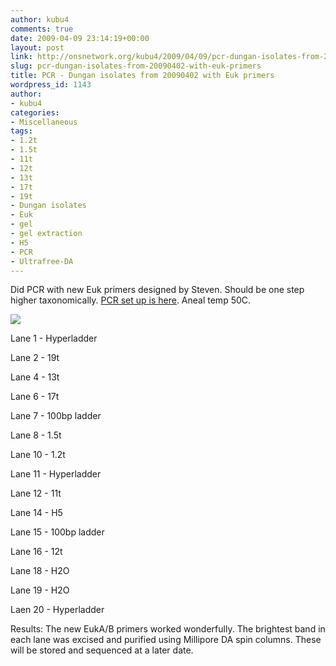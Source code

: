 ```yaml
---
author: kubu4
comments: true
date: 2009-04-09 23:14:19+00:00
layout: post
link: http://onsnetwork.org/kubu4/2009/04/09/pcr-dungan-isolates-from-20090402-with-euk-primers/
slug: pcr-dungan-isolates-from-20090402-with-euk-primers
title: PCR - Dungan isolates from 20090402 with Euk primers
wordpress_id: 1143
author:
- kubu4
categories:
- Miscellaneous
tags:
- 1.2t
- 1.5t
- 11t
- 12t
- 13t
- 17t
- 19t
- Dungan isolates
- Euk
- gel
- gel extraction
- H5
- PCR
- Ultrafree-DA
---
```


Did PCR with new Euk primers designed by Steven. Should be one step higher taxonomically. [PCR set up is here](http://eagle.fish.washington.edu/Arabidopsis/Notebook%20Workup%20Files/20090409-03.jpg). Aneal temp 50C.

![](http://eagle.fish.washington.edu/Arabidopsis/20090409.JPG)

Lane 1 - Hyperladder

Lane 2 - 19t

Lane 4 - 13t

Lane 6 - 17t

Lane 7 - 100bp ladder

Lane 8 - 1.5t

Lane 10 - 1.2t

Lane 11 - Hyperladder

Lane 12 - 11t

Lane 14 - H5

Lane 15 - 100bp ladder

Lane 16 - 12t

Lane 18 - H2O

Lane 19 - H2O

Laen 20 - Hyperladder

Results: The new EukA/B primers worked wonderfully. The brightest band in each lane was excised and purified using Millipore DA spin columns. These will be stored and sequenced at a later date.
